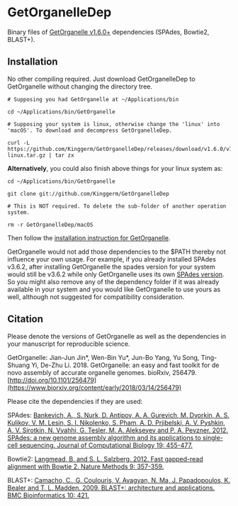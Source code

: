 # GetOrganelleDep

Binary files of [GetOrganelle v1.6.0+](https://github.com/Kinggerm/GetOrganelle) dependencies (SPAdes, Bowtie2, BLAST+).

## Installation

No other compiling required. Just download GetOrganelleDep to GetOrganelle without changing the directory tree. 

    # Supposing you had GetOrganelle at ~/Applications/bin
    
    cd ~/Applications/bin/GetOrganelle
    
    # Supposing your system is linux, otherwise change the 'linux' into 'macOS'. To download and decompress GetOrganelleDep.
    
    curl -L https://github.com/Kinggerm/GetOrganelleDep/releases/download/v1.6.0/v1.6.0-linux.tar.gz | tar zx

<b>Alternatively</b>, you could also finish above things for your linux system as:

    cd ~/Applications/bin/GetOrganelle
    
    git clone git://github.com/Kinggerm/GetOrganelleDep
    
    # This is NOT required. To delete the sub-folder of another operation system. 
    
    rm -r GetOrganelleDep/macOS
    
Then follow the [installation instruction for GetOrganelle](https://github.com/Kinggerm/GetOrganelle#installation).

GetOrganelle would not add those dependencies to the $PATH thereby not influence your own usage. For example, if you already installed SPAdes v3.6.2, after installing GetOrganelle the spades version for your system would still be v3.6.2 while only GetOrganelle uses its own [SPAdes version](https://github.com/Kinggerm/GetOrganelleDep/linux/SPAdes/share/spades/VERSION). So you might also remove any of the dependency folder if it was already available in your system and you would like GetOrganelle to use yours as well, although not suggested for compatibility consideration.

## Citation

Please denote the versions of GetOrganelle as well as the dependencies in your manuscript for reproducible science.

GetOrganelle: Jian-Jun Jin*, Wen-Bin Yu*, Jun-Bo Yang, Yu Song, Ting-Shuang Yi, De-Zhu Li. 2018. GetOrganelle: an easy and fast toolkit for de novo assembly of accurate organelle genomes. bioRxiv, 256479. [http://doi.org/10.1101/256479](https://www.biorxiv.org/content/early/2018/03/14/256479)

Please cite the dependencies if they are used:

SPAdes: [Bankevich, A., S. Nurk, D. Antipov, A. A. Gurevich, M. Dvorkin, A. S. Kulikov, V. M. Lesin, S. I. Nikolenko, S. Pham, A. D. Prjibelski, A. V. Pyshkin, A. V. Sirotkin, N. Vyahhi, G. Tesler, M. A. Alekseyev and P. A. Pevzner. 2012. SPAdes: a new genome assembly algorithm and its applications to single-cell sequencing. Journal of Computational Biology 19: 455-477.](https://www.liebertpub.com/doi/abs/10.1089/cmb.2012.0021)

Bowtie2: [Langmead, B. and S. L. Salzberg. 2012. Fast gapped-read alignment with Bowtie 2. Nature Methods 9: 357-359.](https://www.nature.com/articles/nmeth.1923)

BLAST+: [Camacho, C., G. Coulouris, V. Avagyan, N. Ma, J. Papadopoulos, K. Bealer and T. L. Madden. 2009. BLAST+: architecture and applications. BMC Bioinformatics 10: 421.](https://bmcbioinformatics.biomedcentral.com/articles/10.1186/1471-2105-10-421)